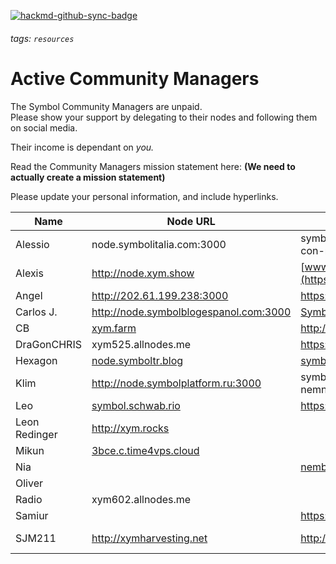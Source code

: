 [![hackmd-github-sync-badge](https://hackmd.io/5fOxRzy_Q4-RvugFZA4dDA/badge)](https://hackmd.io/5fOxRzy_Q4-RvugFZA4dDA)
###### tags: `resources`

# Active Community Managers  

The Symbol Community Managers are unpaid.  
Please show your support by delegating to their nodes and following them on social media.

Their income is dependant on *you.*

Read the Community Managers mission statement here: **(We need to actually create a mission statement)**


Please update your personal information, and include hyperlinks.


| Name | Node URL | Website | Telegram | Discord | Twitter |
| --------------- | --------------- | --------------- | --------------- | --------------- | --------------- |
| Alessio |node.symbolitalia.com:3000 |symbolitalia.com/harvest-con-me | @alediemmee | alediemmee#4796 |
| Alexis |http://node.xym.show |[www.xym.show](https://xym.show/) | @psputnik | psputnik#2769 | [@NEM_bol](https://twitter.com/NEM_bol)
| Angel |http://202.61.199.238:3000 |https://symbolplatform.com | @angelnem | angelnem#3452 |
| Carlos J. |http://node.symbolblogespanol.com:3000|[SymbolBlogEspanol.com](https://symbolblogespanol.com/) | @Oldskull1982 | OldSkull1982#1973 |[@todo_nem](https://twitter.com/todo_nem)
| CB |[xym.farm](http://xym.farm)|http://xym.farm| [@C2daB](https://t.me/c2dab) | C2daB#1651 | [@DjCellBlock](https://www.twitter.com/DjCellBlock) |
| DraGonCHRIS |xym525.allnodes.me | https://symboltcnews.com/ | @dtbychris | Dtbychris#4883 |https://twitter.com/NEM_Taiwanese |
| Hexagon |[node.symboltr.blog](http://node.symboltr.blog:3000) |[symboltr.blog](https://symboltr.blog) | [hexagontr](https://t.me/HexagonTR)| hexagontr#1470 |[hexagon_tr](https://twitter.com/hexagon_tr)
| Klim |http://node.symbolplatform.ru:3000 |symbolplatform.com ; nemnews.io ; nemitalia.io | [klimgeran](https://t.me/klimgeran) | klimgeran#4444 |https://twitter.com/GeranKlim
| Leo |[symbol.schwab.rio](http://symbol.schwab.rio)|https://symbolportu.com/ | @leoschwab | leoschwab#0173 |
| Leon Redinger | http://xym.rocks | | https://t.me/leonRED | leonRED#1325 | https://twitter.com/leonRED |
| Mikun |[3bce.c.time4vps.cloud](https://3bce.c.time4vps.cloud:3001/node/info) | | @mikunNEM | mikunNEM#6130 |https://twitter.com/mikunNEM
| Nia | |[nemberindo.com](https://nemberindo.com/) | @niaShaa | Niashaa#4165 |
| Oliver | | | @OliverMuldoon | OliverCrypto#9982 |
| Radio |xym602.allnodes.me| | @Radio_RadioNEMber | Radio#1051 | [@RadioRa26841511](https://twitter.com/RadioRa26841511) | 
| Samiur | |https://symbolblogbd.com/ | @himel234 | Samiur#2511 |https://twitter.com/SamiurR76186237 |
| SJM211 | http://xymharvesting.net | http://symbolblog.com | @xharvesting | XHarvesting#4362 |https://twitter.com/blog_symbol & https://twitter.com/XHarvesting
